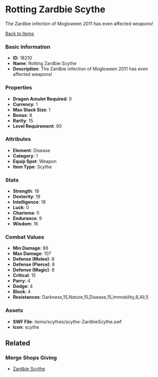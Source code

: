 # Rotting Zardbie Scythe

The Zardbie infection of Mogloween 2011 has even affected weapons! 

[Back to Items](../items.md)

### Basic Information

- **ID**: 18210
- **Name**: Rotting Zardbie Scythe
- **Description**: The Zardbie infection of Mogloween 2011 has even affected weapons! 

### Properties

- **Dragon Amulet Required**: 0
- **Currency**: 1
- **Max Stack Size**: 1
- **Bonus**: 8
- **Rarity**: 15
- **Level Requirement**: 90

### Attributes

- **Element**: Disease
- **Category**: 1
- **Equip Spot**: Weapon
- **Item Type**: Scythe

### Stats

- **Strength**: 18
- **Dexterity**: 18
- **Intelligence**: 18
- **Luck**: 0
- **Charisma**: 0
- **Endurance**: 9
- **Wisdom**: 16

### Combat Values

- **Min Damage**: 86
- **Max Damage**: 107
- **Defense (Melee)**: 8
- **Defense (Pierce)**: 8
- **Defense (Magic)**: 8
- **Critical**: 15
- **Parry**: 4
- **Dodge**: 4
- **Block**: 4
- **Resistances**: Darkness,15,Nature,15,Disease,15,Immobility,8,All,5

### Assets

- **SWF File**: items/scythes/scythe-ZardbieScythe.swf
- **Icon**: scythe

## Related

### Merge Shops Giving

- [Zardbie Scythe](../merge-shops/99-zardbie-scythe.md)

